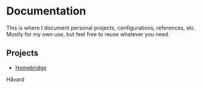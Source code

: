 # Documentation

This is where I document personal projects, configurations, references, etc. Mostly for my own use, but feel free to reuse whatever you need. 

## Projects
 - [Homebridge](homebridge.md)

Håvard

